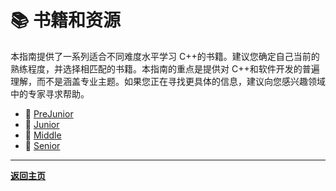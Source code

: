 # :books: 书籍和资源

本指南提供了一系列适合不同难度水平学习 C++的书籍。建议您确定自己当前的熟练程度，并选择相匹配的书籍。本指南的重点是提供对 C++和软件开发的普遍理解，而不是涵盖专业主题。如果您正在寻找更具体的信息，建议向您感兴趣领域中的专家寻求帮助。

- :blue_book: [PreJunior](PreJunior.md)
- :green_book: [Junior](Junior.md)
- :orange_book: [Middle](Middle.md)
- :closed_book: [Senior](Senior.md)

---

[**返回主页**](../README.md)